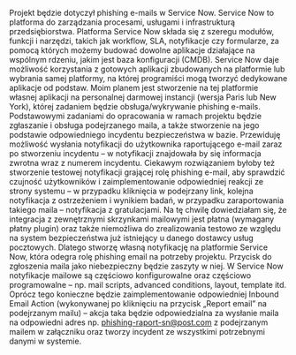 Projekt będzie dotyczył phishing e-mails w Service Now.  Service Now to platforma do zarządzania procesami, usługami i infrastrukturą przedsiębiorstwa. Platforma Service Now składa się z szeregu modułów, funkcji i narzędzi, takich jak workflow, SLA, notyfikacje czy formularze, za pomocą których możemy budować dowolne aplikacje działające na wspólnym rdzeniu, jakim jest baza konfiguracji (CMDB). Service Now daje możliwość korzystania z gotowych aplikacji zbudowanych na platformie lub wybrania samej platformy, na której programiści mogą tworzyć dedykowane aplikacje od podstaw. Moim planem jest stworzenie na tej platformie własnej aplikacji na personalnej darmowej instancji (wersja Paris lub New York), której zadaniem będzie obsługa/wykrywanie phishing e-mails. 
Podstawowymi zadaniami do opracowania w ramach projektu będzie zgłaszanie i obsługa podejrzanego maila, a także stworzenie na jego podstawie odpowiedniego incydentu bezpieczeństwa w bazie. Przewiduję możliwość wysłania notyfikacji do użytkownika raportującego e-mail zaraz po stworzeniu incydentu – w notyfikacji znajdowała by się informacja zwrotna wraz z numerem incydentu. Ciekawym rozwiązaniem byłoby też stworzenie testowej notyfikacji grającej rolę phishing e-mail, aby sprawdzić czujność użytkowników i zaimplementowanie odpowiedniej reakcji ze strony systemu – w przypadku kliknięcia w podejrzany link, kolejna notyfikacja z ostrzeżeniem i wynikiem badań, 
w przypadku zaraportowania takiego maila – notyfikacja z gratulacjami. Na tę chwilę dowiedziałam się, że integracja z zewnętrznymi skrzynkami mailowymi jest płatna (wymagany płatny plugin) oraz także niemożliwa do zrealizowania testowo ze względu na system bezpieczeństwa już istniejący u danego dostawcy usług pocztowych. Dlatego stworzę własną notyfikację na platformie Service Now, która odegra rolę phishing email na potrzeby projektu. Przycisk do zgłoszenia maila jako niebezpieczny będzie zaszyty w niej. 
W Service Now notyfikacje mailowe są częściowo konfigurowalne oraz częściowo programowalne – np. mail scripts, advanced conditions, layout, template itd. Oprócz tego konieczne będzie zaimplementowanie odpowiedniej Inbound Email Action (wykonywanej po kliknięciu na przycisk „Report email” na podejrzanym mailu) – akcja taka będzie odpowiedzialna za wysłanie maila na odpowiedni adres np. phishing-raport-sn@post.com 
z podejrzanym mailem w załączniku oraz tworzy incydent ze wszystkimi potrzebnymi danymi w systemie. 

